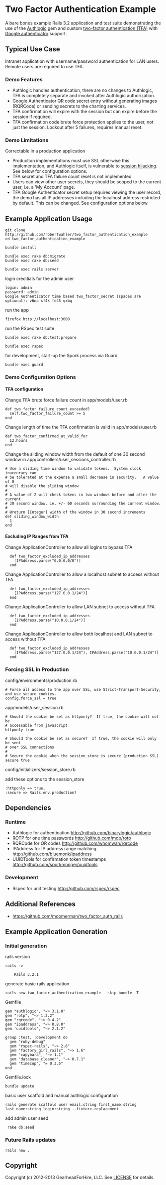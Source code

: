 Two Factor Authentication Example
=================================

A bare bones example Rails 3.2 application and test suite demonstrating the use of the
[Authlogic](https://github.com/binarylogic/authlogic) gem and custom
[two-factor authentication (TFA)](http://en.wikipedia.org/wiki/Two-factor_authentication>)
with [Google authenticator](http://code.google.com/p/google-authenticator/) support.


Typical Use Case
-----------------

Intranet application with username/password authentication for LAN users.  Remote users
are required to use TFA.

### Demo Features

* Authlogic handles authentication, there are no changes to Authlogic, TFA is
  completely separate and invoked after Authlogic authorization.
* Google Authenticator QR code secret entry without generating images (RQRCode)
  or sending secrets to the charting services.
* TFA confirmation will expire with the session but can expire before the
  session if required.
* TFA confirmation code brute force protection applies to the user, not just
  the session.  Lockout after 5 failures, requires manual reset.

### Demo Limitations

Correctable in a production application

* Production implementations must use SSL otherwise this implementation, and
  Authlogic itself, is vulnerable to [session
  hijacking](http://guides.rubyonrails.org/security.html#session-hijacking).
  See below for configuration options.
* TFA secret and TFA failure count reset is not implemented
* Users can view other user secrets, they should be scoped to the current user,
  i.e.  a 'My Account' page.
* TFA Google Authenticator secret setup requires viewing the user record, the
  demo has all IP addresses including the localhost address restricted by
  default.  This can be changed.  See configuration options below.

Example Application Usage
-------------------------

    git clone http://github.com/robertwahler/two_factor_authentication_example
    cd two_factor_authentication_example

    bundle install

    bundle exec rake db:migrate
    bundle exec rake db:seed

    bundle exec rails server

login creditials for the admin user

    login: admin
    password: admin
    Google Authenticator time based two_factor_secret (spaces are optional): v6na sf4k fe45 qxbq

run the app

    firefox http://localhost:3000

run the RSpec test suite

    bundle exec rake db:test:prepare

    bundle exec rspec

for development, start-up the Spork process via Guard

    bundle exec guard

### Demo Configuration Options

#### TFA configuration

Change TFA brute force failure count in app/models/user.rb

    def two_factor_failure_count_exceeded?
      self.two_factor_failure_count >= 5
    end

Change length of time the TFA confirmation is valid in app/models/user.rb

    def two_factor_confirmed_at_valid_for
      12.hours
    end

Change the sliding window width from the default of one 30 second window in
app/controllers/user_sessions_controller.rb

    # Use a sliding time window to validate tokens.  System clock inaccuracy can
    # be tolerated at the expense a small decrease in security.   A value of 0
    # will disable the sliding window
    #
    # A value of 2 will check tokens in two windows before and after the current
    # 30 second window. ie. +/- 60 seconds surrounding the current window.
    #
    # @return [Integer] width of the window in 30 second increments
    def sliding_window_width
      1
    end

#### Excluding IP Ranges from TFA

Change ApplicationController to allow all logins to bypass TFA

      def two_factor_excluded_ip_addresses
        [IPAddress.parse("0.0.0.0/0")]
      end

Change ApplicationController to allow a localhost subnet to access without TFA

      def two_factor_excluded_ip_addresses
        [IPAddress.parse("127.0.0.1/24")]
      end

Change ApplicationController to allow LAN subnet to access without TFA

      def two_factor_excluded_ip_addresses
        [IPAddress.parse("10.0.0.1/24")]
      end

Change ApplicationController to allow both localhost and LAN subnet to access without TFA

      def two_factor_excluded_ip_addresses
        [IPAddress.parse("127.0.0.1/24"), IPAddress.parse("10.0.0.1/24")]
      end

### Forcing SSL in Production

config/environments/production.rb

    # Force all access to the app over SSL, use Strict-Transport-Security, and use secure cookies.
    config.force_ssl = true

app/models/user_session.rb

    # Should the cookie be set as httponly?  If true, the cookie will not be
    # accessable from javascript
    httponly true

    # Should the cookie be set as secure?  If true, the cookie will only be sent
    # over SSL connections
    #
    # Secure the cookie when the session_store is secure (production SSL)
    secure true

config/initializers/session_store.rb

add these options to the session_store

    :httponly => true,
    :secure => Rails.env.production?

Dependencies
------------

### Runtime

* Authlogic for authentication <http://github.com/binarylogic/authlogic>
* ROTP for one time passwords <http://github.com/mdp/rotp>
* RQRCode for QR codes <http://github.com/whomwah/rqrcode>
* IPAddress for IP address range matching <http://github.com/bluemonk/ipaddress>
* UUIDTools for confirmation token timestamps <http://github.com/sporkmonger/uuidtools>

### Development

* Rspec for unit testing <http://github.com/rspec/rspec>



Additional References
---------------------

* <https://github.com/moomerman/two_factor_auth_rails>


Example Application Generation
------------------------------

### Initial generation

rails version

    rails -v

        Rails 3.2.1

generate basic rails application

    rails new two_factor_authentication_example --skip-bundle -T

Gemfile

    gem "authlogic", "~> 3.1.0"
    gem "rotp", "~> 1.3.2"
    gem "rqrcode", "~> 0.4.2"
    gem "ipaddress", "~> 0.8.0"
    gem 'uuidtools', "~> 2.1.2"

    group :test, :development do
      gem "ruby-debug"
      gem "rspec-rails", "~> 2.8"
      gem "factory_girl_rails", "~> 1.6"
      gem "capybara", "~> 1.1"
      gem "database_cleaner", "~> 0.7.1"
      gem "timecop", "= 0.3.5"
    end

Gemfile.lock

    bundle update

basic user scaffold and manual authlogic configuration

    rails generate scaffold user email:string first_name:string last_name:string login:string --fixture-replacement

add admin user seed

     rake db:seed


### Future Rails updates

    rails new .


Copyright
---------

Copyright (c) 2012-2013 GearheadForHire, LLC. See [LICENSE](LICENSE) for details.
